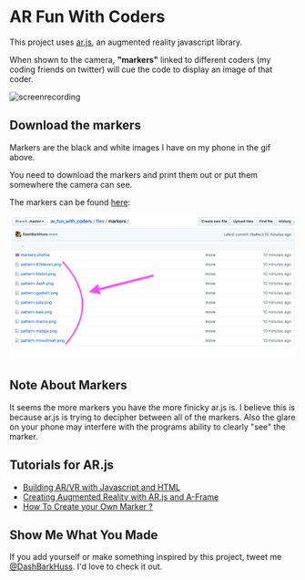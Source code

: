 # AR Fun With Coders
This project uses [ar.js](https://github.com/jeromeetienne/AR.js/blob/master/README.md), an augmented reality javascript library. 

When shown to the camera, **"markers"** linked to different coders (my coding friends on twitter) will cue the code to display an image of that coder.

![screenrecording](coders_6-29.gif)

## Download the markers
Markers are the black and white images I have on my phone in the gif above.

You need to download the markers and print them out or put them somewhere the camera can see.

The markers can be found [here](https://github.com/DashBarkHuss/ar_fun_with_coders/tree/master/files/marker):

![screenshot](marker_6-29.PNG)

## Note About Markers
It seems the more markers you have the more finicky ar.js is. I believe this is because ar.js is trying to decipher between all of the markers. Also the glare on your phone may interfere with the programs ability to clearly "see" the marker.

## Tutorials for AR.js
- [Building AR/VR with Javascript and HTML](https://blog.halolabs.io/building-ar-vr-with-javascript-and-html-97af4434bcf6)
- [Creating Augmented Reality with AR.js and A-Frame](https://aframe.io/blog/arjs/)
- [How To Create your Own Marker ?](https://medium.com/arjs/how-to-create-your-own-marker-44becbec1105)

## Show Me What You Made

If you add yourself or make something inspired by this project, tweet me [@DashBarkHuss](https://twitter.com/DashBarkHuss). I'd love to check it out.